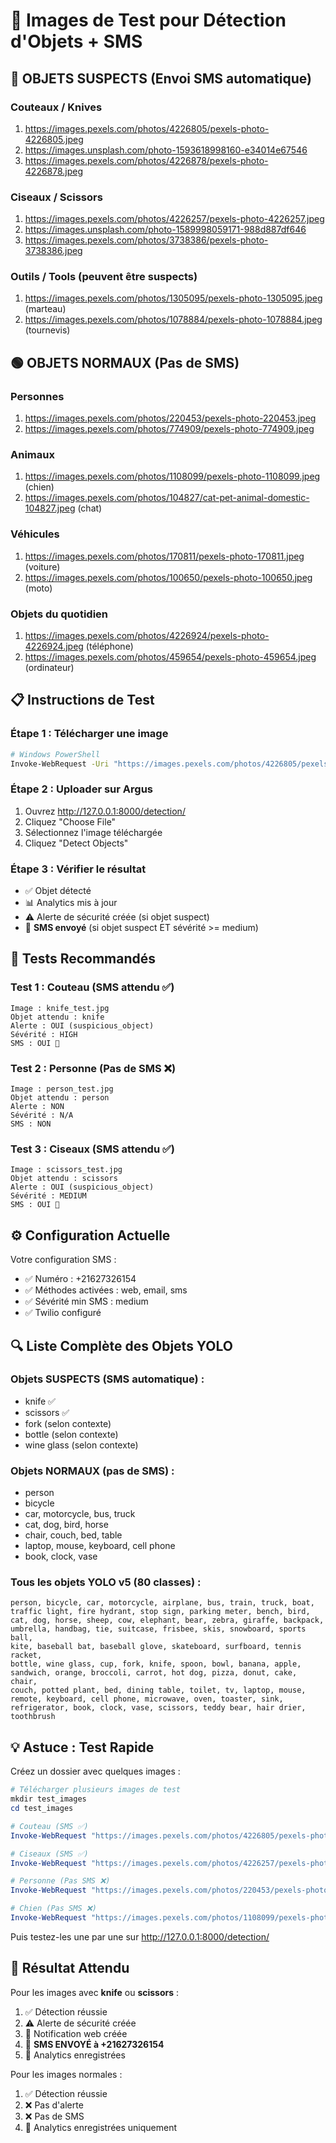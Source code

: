 # 🧪 Images de Test pour Détection d'Objets + SMS

## 🔴 OBJETS SUSPECTS (Envoi SMS automatique)

### Couteaux / Knives
1. https://images.pexels.com/photos/4226805/pexels-photo-4226805.jpeg
2. https://images.unsplash.com/photo-1593618998160-e34014e67546
3. https://images.pexels.com/photos/4226878/pexels-photo-4226878.jpeg

### Ciseaux / Scissors
1. https://images.pexels.com/photos/4226257/pexels-photo-4226257.jpeg
2. https://images.unsplash.com/photo-1589998059171-988d887df646
3. https://images.pexels.com/photos/3738386/pexels-photo-3738386.jpeg

### Outils / Tools (peuvent être suspects)
1. https://images.pexels.com/photos/1305095/pexels-photo-1305095.jpeg (marteau)
2. https://images.pexels.com/photos/1078884/pexels-photo-1078884.jpeg (tournevis)

## 🟢 OBJETS NORMAUX (Pas de SMS)

### Personnes
1. https://images.pexels.com/photos/220453/pexels-photo-220453.jpeg
2. https://images.pexels.com/photos/774909/pexels-photo-774909.jpeg

### Animaux
1. https://images.pexels.com/photos/1108099/pexels-photo-1108099.jpeg (chien)
2. https://images.pexels.com/photos/104827/cat-pet-animal-domestic-104827.jpeg (chat)

### Véhicules
1. https://images.pexels.com/photos/170811/pexels-photo-170811.jpeg (voiture)
2. https://images.pexels.com/photos/100650/pexels-photo-100650.jpeg (moto)

### Objets du quotidien
1. https://images.pexels.com/photos/4226924/pexels-photo-4226924.jpeg (téléphone)
2. https://images.pexels.com/photos/459654/pexels-photo-459654.jpeg (ordinateur)

## 📋 Instructions de Test

### Étape 1 : Télécharger une image
```bash
# Windows PowerShell
Invoke-WebRequest -Uri "https://images.pexels.com/photos/4226805/pexels-photo-4226805.jpeg" -OutFile "knife_test.jpg"
```

### Étape 2 : Uploader sur Argus
1. Ouvrez http://127.0.0.1:8000/detection/
2. Cliquez "Choose File"
3. Sélectionnez l'image téléchargée
4. Cliquez "Detect Objects"

### Étape 3 : Vérifier le résultat
- ✅ Objet détecté
- 📊 Analytics mis à jour
- ⚠️ Alerte de sécurité créée (si objet suspect)
- 📱 **SMS envoyé** (si objet suspect ET sévérité >= medium)

## 🎯 Tests Recommandés

### Test 1 : Couteau (SMS attendu ✅)
```
Image : knife_test.jpg
Objet attendu : knife
Alerte : OUI (suspicious_object)
Sévérité : HIGH
SMS : OUI 📱
```

### Test 2 : Personne (Pas de SMS ❌)
```
Image : person_test.jpg
Objet attendu : person
Alerte : NON
Sévérité : N/A
SMS : NON
```

### Test 3 : Ciseaux (SMS attendu ✅)
```
Image : scissors_test.jpg
Objet attendu : scissors
Alerte : OUI (suspicious_object)
Sévérité : MEDIUM
SMS : OUI 📱
```

## ⚙️ Configuration Actuelle

Votre configuration SMS :
- ✅ Numéro : +21627326154
- ✅ Méthodes activées : web, email, sms
- ✅ Sévérité min SMS : medium
- ✅ Twilio configuré

## 🔍 Liste Complète des Objets YOLO

### Objets SUSPECTS (SMS automatique) :
- knife ✅
- scissors ✅
- fork (selon contexte)
- bottle (selon contexte)
- wine glass (selon contexte)

### Objets NORMAUX (pas de SMS) :
- person
- bicycle
- car, motorcycle, bus, truck
- cat, dog, bird, horse
- chair, couch, bed, table
- laptop, mouse, keyboard, cell phone
- book, clock, vase

### Tous les objets YOLO v5 (80 classes) :
```
person, bicycle, car, motorcycle, airplane, bus, train, truck, boat,
traffic light, fire hydrant, stop sign, parking meter, bench, bird,
cat, dog, horse, sheep, cow, elephant, bear, zebra, giraffe, backpack,
umbrella, handbag, tie, suitcase, frisbee, skis, snowboard, sports ball,
kite, baseball bat, baseball glove, skateboard, surfboard, tennis racket,
bottle, wine glass, cup, fork, knife, spoon, bowl, banana, apple,
sandwich, orange, broccoli, carrot, hot dog, pizza, donut, cake, chair,
couch, potted plant, bed, dining table, toilet, tv, laptop, mouse,
remote, keyboard, cell phone, microwave, oven, toaster, sink,
refrigerator, book, clock, vase, scissors, teddy bear, hair drier,
toothbrush
```

## 💡 Astuce : Test Rapide

Créez un dossier avec quelques images :
```powershell
# Télécharger plusieurs images de test
mkdir test_images
cd test_images

# Couteau (SMS ✅)
Invoke-WebRequest "https://images.pexels.com/photos/4226805/pexels-photo-4226805.jpeg" -OutFile "1_knife.jpg"

# Ciseaux (SMS ✅)
Invoke-WebRequest "https://images.pexels.com/photos/4226257/pexels-photo-4226257.jpeg" -OutFile "2_scissors.jpg"

# Personne (Pas SMS ❌)
Invoke-WebRequest "https://images.pexels.com/photos/220453/pexels-photo-220453.jpeg" -OutFile "3_person.jpg"

# Chien (Pas SMS ❌)
Invoke-WebRequest "https://images.pexels.com/photos/1108099/pexels-photo-1108099.jpeg" -OutFile "4_dog.jpg"
```

Puis testez-les une par une sur http://127.0.0.1:8000/detection/

## 📱 Résultat Attendu

Pour les images avec **knife** ou **scissors** :
1. ✅ Détection réussie
2. ⚠️ Alerte de sécurité créée
3. 📧 Notification web créée
4. 📱 **SMS ENVOYÉ à +21627326154**
5. 💾 Analytics enregistrées

Pour les images normales :
1. ✅ Détection réussie
2. ❌ Pas d'alerte
3. ❌ Pas de SMS
4. 💾 Analytics enregistrées uniquement

